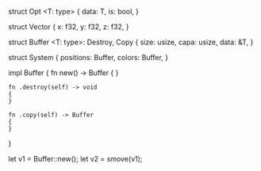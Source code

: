 struct Opt <T: type>
{
    data: T,
    is: bool,
}

struct Vector
{
    x: f32,
    y: f32,
    z: f32,
}

struct Buffer <T: type>: Destroy, Copy
{
    size: usize,
    capa: usize,
    data: &T,
}

struct System
{
    positions: Buffer<Vector>,
    colors: Buffer<Vector>,
}

impl Buffer
{
    fn new() -> Buffer
    {
    }

    fn .destroy(self) -> void
    {
    }

    fn .copy(self) -> Buffer
    {
    }
}

let v1 = Buffer::new();
let v2 = smove(v1);

